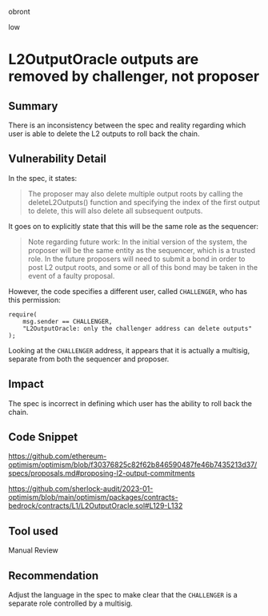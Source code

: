 obront

low

# L2OutputOracle outputs are removed by challenger, not proposer

## Summary

There is an inconsistency between the spec and reality regarding which user is able to delete the L2 outputs to roll back the chain.

## Vulnerability Detail

In the spec, it states:

> The proposer may also delete multiple output roots by calling the deleteL2Outputs() function and specifying the index of the first output to delete, this will also delete all subsequent outputs.

It goes on to explicitly state that this will be the same role as the sequencer:

> Note regarding future work: In the initial version of the system, the proposer will be the same entity as the sequencer, which is a trusted role. In the future proposers will need to submit a bond in order to post L2 output roots, and some or all of this bond may be taken in the event of a faulty proposal.

However, the code specifies a different user, called `CHALLENGER`, who has this permission:

```solidity
require(
    msg.sender == CHALLENGER,
    "L2OutputOracle: only the challenger address can delete outputs"
);
```
Looking at the `CHALLENGER` address, it appears that it is actually a multisig, separate from both the sequencer and proposer.

## Impact

The spec is incorrect in defining which user has the ability to roll back the chain.

## Code Snippet

https://github.com/ethereum-optimism/optimism/blob/f30376825c82f62b846590487fe46b7435213d37/specs/proposals.md#proposing-l2-output-commitments

https://github.com/sherlock-audit/2023-01-optimism/blob/main/optimism/packages/contracts-bedrock/contracts/L1/L2OutputOracle.sol#L129-L132

## Tool used

Manual Review

## Recommendation

Adjust the language in the spec to make clear that the `CHALLENGER` is a separate role controlled by a multisig.